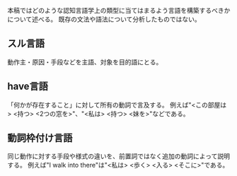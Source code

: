 本稿ではどのような認知言語学上の類型に当てはまるよう言語を構築するべきかについて述べる。
既存の文法や語法について分析したものではない。

## スル言語
動作主・原因・手段などを主語、対象を目的語にとる。

## have言語
「何かが存在すること」に対して所有の動詞で言及する。
例えば"<この部屋は> <持つ> <2つの窓を>"、"<私は> <持つ> <妹を>"などである。

## 動詞枠付け言語
同じ動作に対する手段や様式の違いを、前置詞ではなく追加の動詞によって説明する。
例えば"I walk into there"は"<私は> <歩く> <入る> <そこに>"である。

